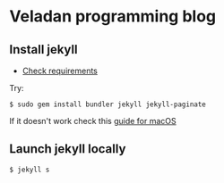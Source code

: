 # Veladan programming blog

## Install jekyll

- [Check requirements](https://jekyllrb.com/docs/installation/)

Try:

    $ sudo gem install bundler jekyll jekyll-paginate

If it doesn't work check this [guide for macOS](https://jekyllrb.com/docs/installation/macos/)

## Launch jekyll locally

    $ jekyll s

